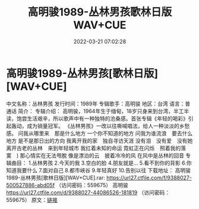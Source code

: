 ﻿---
title: 高明骏1989-丛林男孩歌林日版WAV+CUE
date: 2022-03-21 07:02:28
categories: WAV车载音乐、镜像
tags: 华语中文
---
# 高明骏1989-丛林男孩[歌林日版][WAV+CUE]

中文名称：丛林男孩
发行时间：1989年
专辑歌手：高明骏
地区：台湾
语言：普通话
简介：
专辑介绍：
高明骏，1964年生于缅甸，18岁只身来到台湾，半工半读，饱尝生活艰辛，所以歌声中有一种独特的沧桑感。首张专辑《年轻的喝彩》引起轰动，成为销量冠军。
《丛林男孩》一改以往嘶喊唱法，给人一种淡淡的乡愁感。
问我从哪里来　那是什么地方
一个你不知道的地方
问我为谁流浪　要去什么地方
是不是那日出的方向
我离开我的家　独自寻访天涯
没有泪　没有爱　没有她
离开古老的丛林　来到年轻城市
我扛着未知的命运
霓虹正在闪烁　照着我的落寞　)
那心情实在无法甩脫
像是漂泊的云　披着冷冷的风
在风中是丛林的回音
专辑曲目：
1.丛林男孩
2.今天的我
3.空白的脸
4.朋友就是...
5.看不到你的背影
6.你知道我要什么
7.面对自己
8.都市峡谷
9.年轻真好
10.告别以往
下载地址：
高明骏1989-丛林男孩[歌林日版][WAV+CUE].rar: https://url27.ctfile.com/f/9388027-500527886-abd05f
（访问密码：559675）
高明骏
https://url27.ctfile.com/d/9388027-44086526-181819
（访问密码：559675）
原文：[链接](https://blog.sina.com.cn/s/blog_1647c7e7601030wat.html)